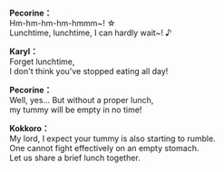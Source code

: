 # 

  
**Pecorine：**  
Hm-hm-hm-hm-hmmm~! ☆  
Lunchtime, lunchtime, I can hardly wait~! ♪  
  
**Karyl：**  
Forget lunchtime,  
I don't think you've stopped eating all day!  
  
**Pecorine：**  
Well, yes... But without a proper lunch,  
my tummy will be empty in no time!  
  
**Kokkoro：**  
My lord, I expect your tummy is also starting to rumble.  
One cannot fight effectively on an empty stomach.  
Let us share a brief lunch together.  

